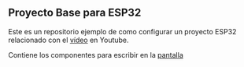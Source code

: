 ## Proyecto Base para ESP32

Este es un repositorio ejemplo de como configurar un proyecto ESP32 relacionado con el [vídeo](https://youtu.be/nwrr2DQDDTE) en Youtube.

Contiene los componentes para escribir en la [pantalla](https://github.com/lovyan03/LovyanGFX)
